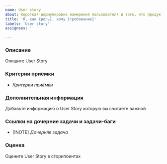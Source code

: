 ```yaml
---
name: User story
about: Короткая формулировка намерения пользователя и того, что продукт должен сделать для него
title: 'Я, как {роль}, хочу {требование}'
labels: 'User story'
assignees: ''

---
```


### Описание
Опишите User Story

### Критерии приёмки
- *Критерии приёмки*

### Дополнительная информация
Добавьте информацию о User Story которую вы считаете важной

### Ссылки на дочерние задачи и задачи-баги
- [!NOTE] *Дочерняя задача*

### Оценка
Оцените User Story в сторипоинтах
